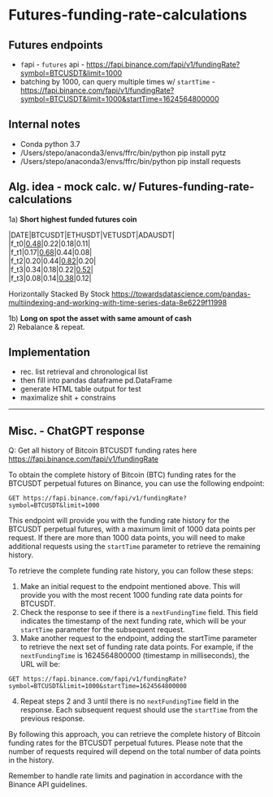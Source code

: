 # Futures-funding-rate-calculations

## Futures endpoints
- `f`api - `futures` api - https://fapi.binance.com/fapi/v1/fundingRate?symbol=BTCUSDT&limit=1000
- batching by 1000, can query multiple times w/ `startTime` -  https://fapi.binance.com/fapi/v1/fundingRate?symbol=BTCUSDT&limit=1000&startTime=1624564800000

## Internal notes
- Conda python 3.7
- /Users/stepo/anaconda3/envs/ffrc/bin/python pip install pytz
- /Users/stepo/anaconda3/envs/ffrc/bin/python pip install requests

## Alg. idea - mock calc. w/ Futures-funding-rate-calculations
1a) **Short highest funded futures coin**  


|DATE|BTCUSDT|ETHUSDT|VETUSDT|ADAUSDT|  
|f_t0|<ins>0.48</ins>|0.22|0.18|0.11|  
|f_t1|0.17|<ins>0.68</ins>|0.44|0.08|  
|f_t2|0.20|0.44|<ins>0.82</ins>|0.20|  
|f_t3|0.34|0.18|0.22|<ins>0.52</ins>|  
|f_t3|0.08|0.14|<ins>0.38</ins>|0.12|  

Horizontally Stacked By Stock https://towardsdatascience.com/pandas-multiindexing-and-working-with-time-series-data-8e6229f11998

1b) **Long on spot the asset with same amount of cash**  
2) Rebalance & repeat.

## Implementation
- rec. list retrieval and chronological list
- then fill into pandas dataframe pd.DataFrame
- generate HTML table output for test 
- maximalize shit + constrains
___
## Misc. - ChatGPT response
Q: Get all history of Bitcoin BTCUSDT funding rates here https://fapi.binance.com/fapi/v1/fundingRate

To obtain the complete history of Bitcoin (BTC) funding rates for the BTCUSDT perpetual futures on Binance, you can use the following endpoint:

```
GET https://fapi.binance.com/fapi/v1/fundingRate?symbol=BTCUSDT&limit=1000
```

This endpoint will provide you with the funding rate history for the BTCUSDT perpetual futures, with a maximum limit of 1000 data points per request. If there are more than 1000 data points, you will need to make additional requests using the `startTime` parameter to retrieve the remaining history.

To retrieve the complete funding rate history, you can follow these steps:

1. Make an initial request to the endpoint mentioned above. This will provide you with the most recent 1000 funding rate data points for BTCUSDT.
2. Check the response to see if there is a `nextFundingTime` field. This field indicates the timestamp of the next funding rate, which will be your `startTime` parameter for the subsequent request.
3. Make another request to the endpoint, adding the startTime parameter to retrieve the next set of funding rate data points. For example, if the `nextFundingTime` is 1624564800000 (timestamp in milliseconds), the URL will be:

```
GET https://fapi.binance.com/fapi/v1/fundingRate?symbol=BTCUSDT&limit=1000&startTime=1624564800000
```

4. Repeat steps 2 and 3 until there is no `nextFundingTime` field in the response. Each subsequent request should use the `startTime` from the previous response.  

By following this approach, you can retrieve the complete history of Bitcoin funding rates for the BTCUSDT perpetual futures. Please note that the number of requests required will depend on the total number of data points in the history.

Remember to handle rate limits and pagination in accordance with the Binance API guidelines.